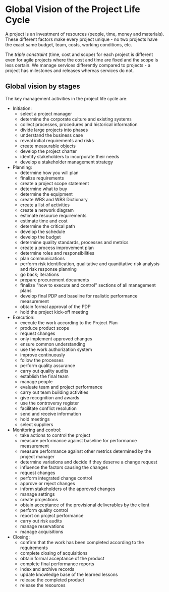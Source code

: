 # Global Vision of the Project Life Cycle
A project is an investment of resources (people, time, money and materials). These different factors make every project unique - no two projects have the exact same budget, team, costs, working conditions, etc.

The *triple constraint* (time, cost and scope) for each project is different even for agile projects where the cost and time are fixed and the scope is less certain. We manage services differently compared to projects - a project has milestones and releases whereas services do not.

## Global vision by stages
The key management activities in the project life cycle are:
- Initiation:
    - select a project manager
    - determine the corporate culture and existing systems
    - collect processes, procedures and historical information
    - divide large projects into phases
    - understand the business case
    - reveal initial requirements and risks
    - create measurable objects
    - develop the project charter
    - identify stakeholders to incorporate their needs
    - develop a stakeholder management strategy
- Planning:
    - determine how you will plan
    - finalize requirements
    - create a project scope statement
    - determine what to buy
    - determine the equipment
    - create WBS and WBS Dictionary
    - create a list of activities
    - create a network diagram
    - estimate resource requirements
    - estimate time and cost
    - determine the critical path
    - develop the schedule
    - develop the budget
    - determine quality standards, processes and metrics
    - create a process improvement plan
    - determine roles and responsibilities
    - plan communications
    - perform risk identification, qualitative and quantitative risk analysis and risk response planning
    - go back; iterations
    - prepare procurement documents
    - finalize "how to execute and control" sections of all management plans
    - develop final PDP and baseline for realistic performance measurement
    - obtain formal approval of the PDP
    - hold the project kick-off meeting
- Execution:
    - execute the work according to the Project Plan
    - produce product scope
    - request changes
    - only implement approved changes
    - ensure common understanding
    - use the work authorization system
    - improve continuously
    - follow the processes
    - perform quality assurance
    - carry out quality audits
    - establish the final team
    - manage people
    - evaluate team and project performance
    - carry out team building activities
    - give recognition and awards
    - use the controversy register
    - facilitate conflict resolution
    - send and receive information
    - hold meetings
    - select suppliers
- Monitoring and control:
    - take actions to control the project
    - measure performance against baseline for performance measurement
    - measure performance against other metrics determined by the project manager
    - determine variations and decide if they deserve a change request
    - influence the factors causing the changes
    - request changes
    - perform integrated change control
    - approve or reject changes
    - inform stakeholders of the approved changes
    - manage settings
    - create projections
    - obtain acceptance of the provisional deliverables by the client
    - perform quality control
    - report on project performance
    - carry out risk audits
    - manage reservations
    - manage acquisitions
- Closing:
    - confirm that the work has been completed according to the requirements
    - complete closing of acquisitions
    - obtain formal acceptance of the product
    - complete final performance reports
    - index and archive records
    - update knowledge base of the learned lessons
    - release the completed product
    - release the resources

